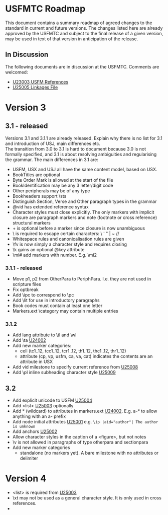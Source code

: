 # USFMTC Roadmap

This document contains a summary roadmap of agreed changes to the standard in current and future versions. The changes listed here are already approved by the USFMTC and subject to the final release of a given version, may be used in text of that version in anticipation of the release.

## In Discussion

The following documents are in discussion at the USFMTC. Comments are welcomed:

- [U23003 USFM References](https://docs.google.com/document/d/1U0CrIJkU4h4pPOhhifN1y-HJU5f5r6nGD6d2rLuMeeM/edit?tab=t.0)  
- [U25005 Linkages File](https://docs.google.com/document/d/1laqLE89qIal8i1GgoaCtZfW_ltSc0cqoFrPIq7bAZvY/edit)

# Version 3

## 3.1 \- released

Versions 3.1 and 3.1.1 are already released. Explain why there is no list for 3.1 and introduction of USJ, main differences etc.  
The transition from 3.0 to 3.1 is hard to document because 3.0 is not formally specified, and 3.1 is about resolving ambiguities and regularising the grammar. The main differences in 3.1 are:

- USFM, USX and USJ all have the same content model, based on USX.  
- BookTitles are optional  
- Byte Order Mark is allowed at the start of the file  
- BookIdentification may be any 3 letter/digit code  
- Other peripherals may be of any type  
- Bookheaders support \\sts  
- Distinguish Section, Verse and Other paragraph types in the grammar  
- @vid has extended reference syntax  
- Character styles must close explicitly. The only markers with implicit closure are paragraph markers and note (footnote or cross reference) structural markers  
- \+ is optional before a marker since closure is now unambiguous  
- \\ is required to escape certain characters: \\ ' " | \~ //  
- Whitespace rules and canonicalisation rules are given  
- \\fv is now simply a character style and requires closing
- \\k gains an optional @key attribute
- \\mi# add markers with number. E.g. \\mi2

### 3.1.1 \- released

- Move p1, p2 from OtherPara to PeriphPara. I.e. they are not used in scripture files  
- Fix optbreak  
- Add \\ipc to correspond to \\pc  
- Add \\lit for use in introductory paragraphs  
- Book codes must contain at least one letter  
- Markers.ext \\category may contain multiple entries

### 3.1.2

- Add lang attribute to \\tl and \\wl  
- Add \\ta [U24002](https://github.com/usfm-bible/tcdocs/blob/main/proposals/2024/U24002%20Textual%20Alternatives.md)  
- Add new marker categories:  
  * cell (tc1..12, tcc1..12, tcr1..12, th1..12, thc1..12, thr1..12)  
  * attribute (cp, vp, usfm, ca, va, cat) indicates the contents are an attribute in USX  
- Add vid milestone to specify current reference from [U25008](https://github.com/usfm-bible/tcdocs/blob/main/proposals/2025/U25008%20vid.md)
- Add \\pl inline subheading character style [U25009](https://github.com/usfm-bible/tcdocs/blob/main/proposals/2025/U25009%20Pl%20Marker.md)

## 3.2

- Add explicit unicode to USFM [U25004](https://github.com/usfm-bible/tcdocs/blob/main/proposals/2025/U25004%20Explicit%20Unicode.md)  
- Add \<list\> [U25003](https://github.com/usfm-bible/tcdocs/blob/main/proposals/2025/U25003%20Lists%20and%20Tables.md) optionally  
- Add \* (wildcard) to attributes in markers.ext [U24002](https://github.com/usfm-bible/tcdocs/blob/main/proposals/2024/U24002%20Textual%20Alternatives.md). E.g. a-\* to allow anything with an a- prefix  
- Add node initial attributes [U25001](https://github.com/usfm-bible/tcdocs/blob/main/proposals/2025/U25001%20Attributes.md) e.g. `\ip |aid="author"| The author is unknown`   
- Add anchors [U25002](https://github.com/usfm-bible/tcdocs/blob/main/proposals/2025/U25002%20Anchors.md)  
- Allow character styles in the caption of a \<figure\>, but not notes  
- \\v is not allowed in paragraphs of type otherpara and sectionpara  
- Add new marker categories  
  * standalone (no markers yet). A bare milestone with no attributes or delimiter

# Version 4

- \<list\> is required from [U25003](https://github.com/usfm-bible/tcdocs/blob/main/proposals/2025/U25003%20Lists%20and%20Tables.md)  
- \\xt may not be used as a general character style. It is only used in cross references.  
- 
